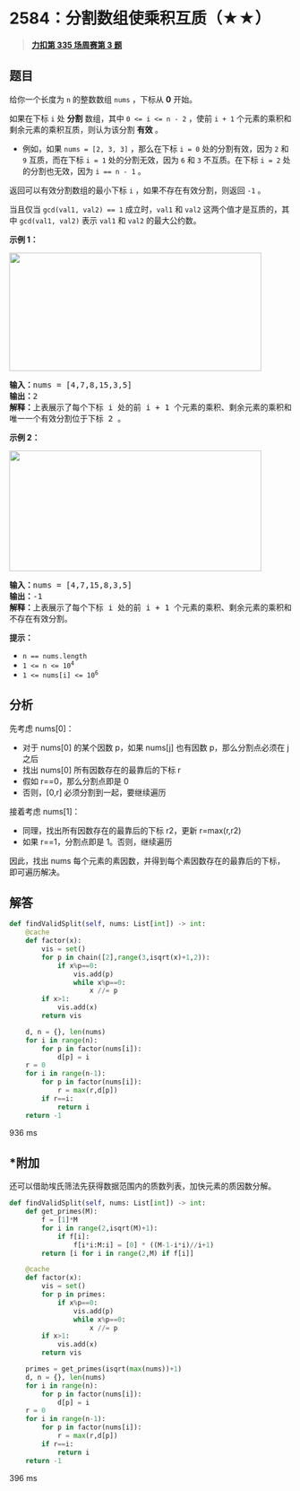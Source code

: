# 2584：分割数组使乘积互质（★★）


> <u>**[力扣第 335 场周赛第 3 题](https://leetcode.cn/problems/split-the-array-to-make-coprime-products/)**</u>

## 题目

<p>给你一个长度为 <code>n</code> 的整数数组 <code>nums</code> ，下标从 <strong>0</strong> 开始。</p>

<p>如果在下标 <code>i</code> 处 <strong>分割</strong> 数组，其中 <code>0 &lt;= i &lt;= n - 2</code> ，使前 <code>i + 1</code> 个元素的乘积和剩余元素的乘积互质，则认为该分割 <strong>有效</strong> 。</p>

<ul>
<li>例如，如果 <code>nums = [2, 3, 3]</code> ，那么在下标 <code>i = 0</code> 处的分割有效，因为 <code>2</code> 和 <code>9</code> 互质，而在下标 <code>i = 1</code> 处的分割无效，因为 <code>6</code> 和 <code>3</code> 不互质。在下标 <code>i = 2</code> 处的分割也无效，因为 <code>i == n - 1</code> 。</li>
</ul>

<p>返回可以有效分割数组的最小下标 <code>i</code> ，如果不存在有效分割，则返回 <code>-1</code> 。</p>

<p>当且仅当 <code>gcd(val1, val2) == 1</code> 成立时，<code>val1</code> 和 <code>val2</code> 这两个值才是互质的，其中 <code>gcd(val1, val2)</code> 表示 <code>val1</code> 和 <code>val2</code> 的最大公约数。</p>



<p><strong>示例 1：</strong></p>

<p><img alt="" src="https://assets.leetcode.com/uploads/2022/12/14/second.PNG" style="width: 450px; height: 211px;" /></p>

<pre>
<strong>输入：</strong>nums = [4,7,8,15,3,5]
<strong>输出：</strong>2
<strong>解释：</strong>上表展示了每个下标 i 处的前 i + 1 个元素的乘积、剩余元素的乘积和它们的最大公约数的值。
唯一一个有效分割位于下标 2 。</pre>

<p><strong>示例 2：</strong></p>

<p><img alt="" src="https://assets.leetcode.com/uploads/2022/12/14/capture.PNG" style="width: 450px; height: 215px;" /></p>

<pre>
<strong>输入：</strong>nums = [4,7,15,8,3,5]
<strong>输出：</strong>-1
<strong>解释：</strong>上表展示了每个下标 i 处的前 i + 1 个元素的乘积、剩余元素的乘积和它们的最大公约数的值。
不存在有效分割。
</pre>



<p><strong>提示：</strong></p>

<ul>
<li><code>n == nums.length</code></li>
<li><code>1 &lt;= n &lt;= 10<sup>4</sup></code></li>
<li><code>1 &lt;= nums[i] &lt;= 10<sup>6</sup></code></li>
</ul>


## 分析

先考虑 nums[0]：
- 对于 nums[0] 的某个因数 p，如果 nums[j] 也有因数 p，那么分割点必须在 j 之后
- 找出 nums[0] 所有因数存在的最靠后的下标 r
- 假如 r==0，那么分割点即是 0
- 否则，[0,r] 必须分割到一起，要继续遍历

接着考虑 nums[1]：
- 同理，找出所有因数存在的最靠后的下标 r2，更新 r=max(r,r2)
- 如果 r==1，分割点即是 1。否则，继续遍历 

因此，找出 nums 每个元素的素因数，并得到每个素因数存在的最靠后的下标，即可遍历解决。


## 解答


```python
def findValidSplit(self, nums: List[int]) -> int:
	@cache
	def factor(x):
		vis = set()
		for p in chain([2],range(3,isqrt(x)+1,2)):
			if x%p==0:
				vis.add(p)
				while x%p==0:
					x //= p
		if x>1:
			vis.add(x)
		return vis

	d, n = {}, len(nums)
	for i in range(n):
		for p in factor(nums[i]):
			d[p] = i
	r = 0
	for i in range(n-1):
		for p in factor(nums[i]):
			r = max(r,d[p])
		if r==i:
			return i
	return -1
```
936 ms

## *附加

还可以借助埃氏筛法先获得数据范围内的质数列表，加快元素的质因数分解。

```python
def findValidSplit(self, nums: List[int]) -> int:
	def get_primes(M):
		f = [1]*M
		for i in range(2,isqrt(M)+1):
			if f[i]:
				f[i*i:M:i] = [0] * ((M-1-i*i)//i+1)
		return [i for i in range(2,M) if f[i]]

	@cache
	def factor(x):
		vis = set()
		for p in primes:
			if x%p==0:
				vis.add(p)
				while x%p==0:
					x //= p
		if x>1:
			vis.add(x)
		return vis

	primes = get_primes(isqrt(max(nums))+1)
	d, n = {}, len(nums)
	for i in range(n):
		for p in factor(nums[i]):
			d[p] = i
	r = 0
	for i in range(n-1):
		for p in factor(nums[i]):
			r = max(r,d[p])
		if r==i:
			return i
	return -1
```
396 ms
